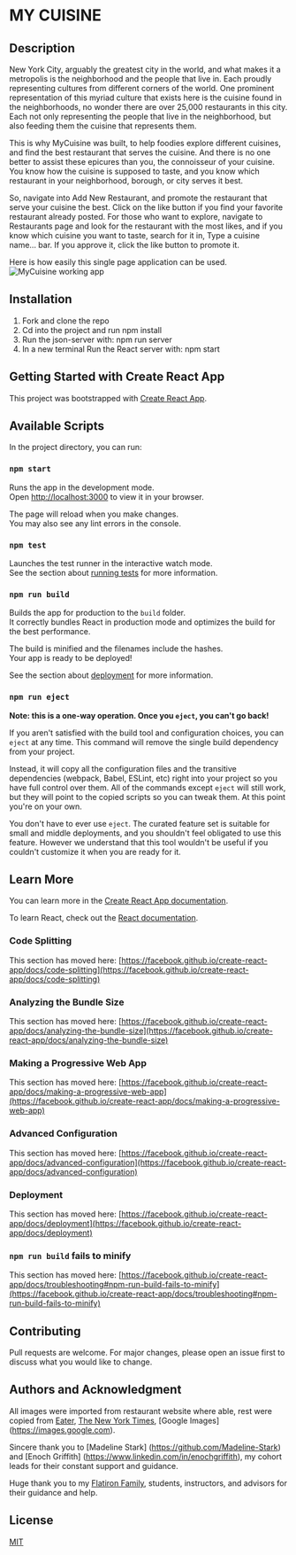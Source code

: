 # **MY CUISINE**

## Description
New York City, arguably the greatest city in the world, and what makes it a metropolis is the neighborhood and the people that live in. Each proudly representing cultures from different corners of the world. One prominent representation of this myriad culture that exists here is the cuisine found in the neighborhoods, no wonder there are over 25,000 restaurants in this city. Each not only representing the people that live in the neighborhood, but also feeding them the cuisine that represents them. 

This is why MyCuisine was built, to help foodies explore different cuisines, and find the best restaurant that serves the cuisine. And there is no one better to assist these epicures than you, the connoisseur of your cuisine. You know how the cuisine is supposed to taste, and you know which restaurant in your neighborhood, borough, or city serves it best. 

So, navigate into Add New Restaurant, and promote the restaurant that serve your cuisine the best. Click on the like button if you find your favorite restaurant already posted. For those who want to explore, navigate to Restaurants page and look for the restaurant with the most likes, and if you know which cuisine you want to taste, search for it in, Type a cuisine name… bar. If you approve it, click the like button to promote it. 

Here is how easily this single page application can be used. 
![MyCuisine working app](https://media.giphy.com/media/U2vYjEGtNKzXUvV1d1/giphy.gif)

## Installation
1. Fork and clone the repo
2. Cd into the project and run npm install
3. Run the json-server with: npm run server
4. In a new terminal Run the React server with: npm start


## Getting Started with Create React App

This project was bootstrapped with [Create React App](https://github.com/facebook/create-react-app).

## Available Scripts

In the project directory, you can run:

### `npm start`

Runs the app in the development mode.\
Open [http://localhost:3000](http://localhost:3000) to view it in your browser.

The page will reload when you make changes.\
You may also see any lint errors in the console.

### `npm test`

Launches the test runner in the interactive watch mode.\
See the section about [running tests](https://facebook.github.io/create-react-app/docs/running-tests) for more information.

### `npm run build`

Builds the app for production to the `build` folder.\
It correctly bundles React in production mode and optimizes the build for the best performance.

The build is minified and the filenames include the hashes.\
Your app is ready to be deployed!

See the section about [deployment](https://facebook.github.io/create-react-app/docs/deployment) for more information.

### `npm run eject`

**Note: this is a one-way operation. Once you `eject`, you can't go back!**

If you aren't satisfied with the build tool and configuration choices, you can `eject` at any time. This command will remove the single build dependency from your project.

Instead, it will copy all the configuration files and the transitive dependencies (webpack, Babel, ESLint, etc) right into your project so you have full control over them. All of the commands except `eject` will still work, but they will point to the copied scripts so you can tweak them. At this point you're on your own.

You don't have to ever use `eject`. The curated feature set is suitable for small and middle deployments, and you shouldn't feel obligated to use this feature. However we understand that this tool wouldn't be useful if you couldn't customize it when you are ready for it.

## Learn More

You can learn more in the [Create React App documentation](https://facebook.github.io/create-react-app/docs/getting-started).

To learn React, check out the [React documentation](https://reactjs.org/).

### Code Splitting

This section has moved here: [https://facebook.github.io/create-react-app/docs/code-splitting](https://facebook.github.io/create-react-app/docs/code-splitting)

### Analyzing the Bundle Size

This section has moved here: [https://facebook.github.io/create-react-app/docs/analyzing-the-bundle-size](https://facebook.github.io/create-react-app/docs/analyzing-the-bundle-size)

### Making a Progressive Web App

This section has moved here: [https://facebook.github.io/create-react-app/docs/making-a-progressive-web-app](https://facebook.github.io/create-react-app/docs/making-a-progressive-web-app)

### Advanced Configuration

This section has moved here: [https://facebook.github.io/create-react-app/docs/advanced-configuration](https://facebook.github.io/create-react-app/docs/advanced-configuration)

### Deployment

This section has moved here: [https://facebook.github.io/create-react-app/docs/deployment](https://facebook.github.io/create-react-app/docs/deployment)

### `npm run build` fails to minify

This section has moved here: [https://facebook.github.io/create-react-app/docs/troubleshooting#npm-run-build-fails-to-minify](https://facebook.github.io/create-react-app/docs/troubleshooting#npm-run-build-fails-to-minify)

## Contributing

Pull requests are welcome. For major changes, please open an issue first to discuss what you would like to change.


## Authors and Acknowledgment

All images were imported from restaurant website where able, rest were copied from [Eater](https://www.eater.com), [The New York Times](https://www.nytimes.com/section/food), [Google Images] (https://images.google.com).

Sincere thank you to [Madeline Stark] (https://github.com/Madeline-Stark) and [Enoch Griffith] (https://www.linkedin.com/in/enochgriffith), my cohort leads for their constant support and guidance. 

Huge thank you to my [Flatiron Family](https://flatironschool.com/), students, instructors, and advisors for their guidance and help.

## License

[MIT](https://choosealicense.com/licenses/mit/)